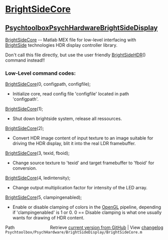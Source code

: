 # [BrightSideCore](BrightSideCore)
## [Psychtoolbox](Psychtoolbox)[PsychHardware](PsychHardware)[BrightSideDisplay](BrightSideDisplay)

[BrightSideCore](BrightSideCore) -- Matlab MEX file for low-level interfacing with  
[BrightSide](BrightSide) technologies HDR display controller library.  
  
Don't call this file directly, but use the user friendly [BrightSideHDR](BrightSideHDR)()  
command instead!!  
  
### Low-Level command codes:  
  
[BrightSideCore](BrightSideCore)(0, configpath, configfile);  
- Initialize core, read config file 'configfile' located in path  
'configpath'.  
  
[BrightSideCore](BrightSideCore)(1);  
- Shut down brightside system, release all ressources.  
  
[BrightSideCore](BrightSideCore)(2);  
- Convert HDR image content of input texture to an image suitable for  
driving the HDR display, blit it into the real LDR framebuffer.  
  
[BrightSideCore](BrightSideCore)(3, texid, fboid);  
- Change source texture to 'texid' and target framebuffer to 'fboid' for conversion.  
  
[BrightSideCore](BrightSideCore)(4, ledintensity);  
- Change output multiplication factor for intensity of the LED array.  
  
[BrightSideCore](BrightSideCore)(5, clampingenabled);  
- Enable or disable clamping of colors in the [OpenGL](OpenGL) pipeline, depending  
if 'clampingenabled' is 1 or 0. 0 == Disable clamping is what one usually  
wants for drawing of HDR content.  




<div class="code_header" style="text-align:right;">
  <span style="float:left;">Path&nbsp;&nbsp;</span> <span class="counter">Retrieve <a href=
  "https://raw.github.com/Psychtoolbox-3/Psychtoolbox-3/beta/Psychtoolbox/PsychHardware/BrightSideDisplay/BrightSideCore.m">current version from GitHub</a> | View <a href=
  "https://github.com/Psychtoolbox-3/Psychtoolbox-3/commits/beta/Psychtoolbox/PsychHardware/BrightSideDisplay/BrightSideCore.m">changelog</a></span>
</div>
<div class="code">
  <code>Psychtoolbox/PsychHardware/BrightSideDisplay/BrightSideCore.m</code>
</div>

